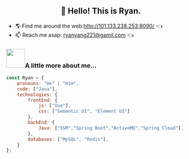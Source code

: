 <h2 align="center">👋 Hello! This is Ryan.</h2>

- 🌎 Find me around the web:http://101.133.238.253:8090/ 👈
- 📫 Reach me asap: ryanyang221@gamil.com  👈



### <img src="https://media.giphy.com/media/WUlplcMpOCEmTGBtBW/giphy.gif" width="50">A little more about me...  

```javascript
const Ryan = {
    pronouns: "He" | "Him",
    code: ["Java"],
    technologies: {
        frontEnd: {
            js: ["Vue"],
            css: ["Semantic UI", "Element UI"]
        },
        backEnd: {
            Java: ["SSM","Spring Boot","ActiveMQ","Spring Cloud"],
        },
        databases: ["MySQL", "Redis"],
    }
};
```

